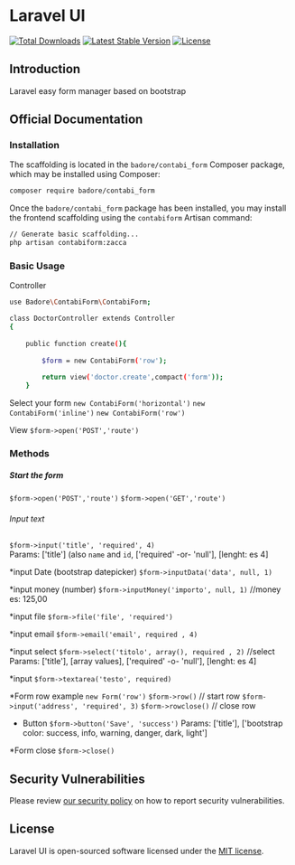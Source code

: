 # Laravel UI

<a href="https://packagist.org/packages/badore/contabi_form"><img src="https://img.shields.io/packagist/dt/badore/contabi_form" alt="Total Downloads"></a>
<a href="https://packagist.org/packages/badore/contabi_form"><img src="https://img.shields.io/packagist/v/badore/contabi_form" alt="Latest Stable Version"></a>
<a href="https://packagist.org/packages/badore/contabi_form"><img src="https://img.shields.io/packagist/l/badore/contabi_form" alt="License"></a>

## Introduction
Laravel easy form manager based on bootstrap

## Official Documentation


### Installation

The scaffolding  is located in the `badore/contabi_form` Composer package, which may be installed using Composer:

```bash
composer require badore/contabi_form
```

Once the `badore/contabi_form` package has been installed, you may install the frontend scaffolding using the `contabiform` Artisan command:

```bash
// Generate basic scaffolding...
php artisan contabiform:zacca

```

### Basic Usage
Controller
```bash
use Badore\ContabiForm\ContabiForm;

class DoctorController extends Controller
{
   	
	public function create(){
		
		$form = new ContabiForm('row');
		
		return view('doctor.create',compact('form'));
	}
```

Select your form `new ContabiForm('horizontal')` 
`new ContabiForm('inline')`
`new ContabiForm('row')`

View
`$form->open('POST','route')`

### Methods
##### Start the form

`$form->open('POST','route')`      `$form->open('GET','route')`    

###### Input text

`$form->input('title', 'required', 4)`      
Params: ['title'] (also `name` and `id`, ['required' -or- 'null'], [lenght: es 4]

*input Date (bootstrap datepicker)
`$form->inputData('data', null, 1)` 

*input money (number)
`$form->inputMoney('importo', null, 1)` //money es: 125,00

*input file
`$form->file('file', 'required')`

*input email
`$form->email('email', required , 4)` 

*input select
`$form->select('titolo', array(), required , 2)` //select
Params: ['title'], [array values], ['required' -o- 'null'], [lenght: es 4]

*input
`$form->textarea('testo', required)` 

*Form row example
`new Form('row')`
`$form->row()` // start row
     `$form->input('address', 'required', 3)` 
`$form->rowclose()` // close row

* Button
`$form->button('Save', 'success')` 
Params: ['title'], ['bootstrap color: success, info, warning, danger, dark, light']

*Form close
`$form->close()` 


## Security Vulnerabilities

Please review [our security policy](https://github.com/badore/contabi_form/security/policy) on how to report security vulnerabilities.

## License

Laravel UI is open-sourced software licensed under the [MIT license](LICENSE.md).
